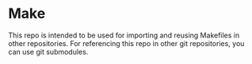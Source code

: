 # Make

This repo is intended to be used for importing and reusing Makefiles in other repositories.
For referencing this repo in other git repositories, you can use git submodules.

